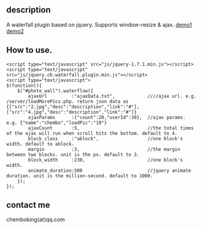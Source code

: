 ## description
A waterfall plugin based on jquery. Supports window-resize & ajax. 
[demo1](http://paradise4ever.com/waterfall/demo.html)
[demo2](http://paradise4ever.com/qt/detail.html#photo_wall)
## How to use.

	<script type="text/javascript" src="js/jquery-1.7.1.min.js"></script>
	<script type="text/javascript" src="js/jquery.cb.waterfall.plugin.min.js"></script>
	<script type="text/javascript">
	$(function(){
		$("#photo_wall").waterflow({
			ajaxUrl			:"ajaxData.txt",			////ajax url. e.g. /server/loadMorePics.php. return json data as {["src":"2.jpg","desc":"description","link":"#"],["src":"4.jpg","desc":"description","link":"#"]}	
			ajaxParams		:{"count":20,"userId":30},	//ajax params. e.g. {"name":"chembo","loadPic":"10"}
			ajaxCount		:5,							//the total times of the ajax will run when scroll hits the bottom. default to 4.
			block_class		:"ablock",					//one block's width. default to ablock.
			margin			:3,							//the margin between two blocks. unit is the px. default to 3.
			block_width		:230,						//one block's width.
			animate_duration:500						//jquery animate duration. unit is the million-second. default to 1000.
		});
	});
## contact me
chemboking(at)qq.com


